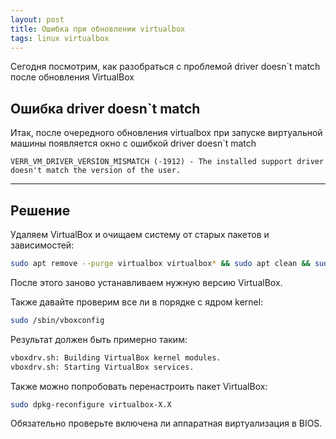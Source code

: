 ```yaml
---
layout: post
title: Ошибка при обновлении virtualbox
tags: linux virtualbox
---
```


Сегодня посмотрим, как разобраться с проблемой driver doesn`t match после обновления VirtualBox

## Ошибка driver doesn`t match

Итак, после очередного обновления virtualbox при запуске виртуальной машины появляется окно с ошибкой driver doesn`t match

```
VERR_VM_DRIVER_VERSION_MISMATCH (-1912) - The installed support driver doesn't match the version of the user.
```

---

<script type="text/javascript" src="/public/js/jssor.slider.min.js"></script>

## Решение  

Удаляем VirtualBox и очищаем систему от старых пакетов и зависимостей:

```bash
sudo apt remove --purge virtualbox virtualbox* && sudo apt clean && sudo apt autoremove && clear
```

После этого заново устанавливаем нужную версию VirtualBox.

Также давайте проверим все ли в порядке с ядром kernel:

```bash
sudo /sbin/vboxconfig
```

Результат должен быть примерно таким:

```bash
vboxdrv.sh: Building VirtualBox kernel modules.
vboxdrv.sh: Starting VirtualBox services.
```

Также можно попробовать перенастроить пакет VirtualBox:

```bash
sudo dpkg-reconfigure virtualbox-X.X
```

Обязательно проверьте включена ли аппаратная виртуализация в BIOS.